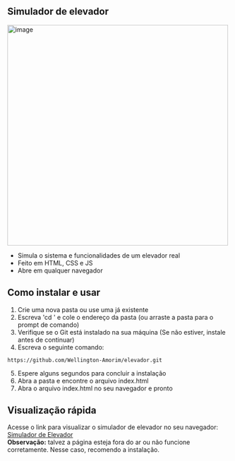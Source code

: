 ## Simulador de elevador

<img width="500" alt="image" src="https://github.com/user-attachments/assets/3ac26c73-acd3-42cd-8916-7ea03e4516f0" />

* Simula o sistema e funcionalidades de um elevador real
* Feito em HTML, CSS e JS
* Abre em qualquer navegador

## Como instalar e usar
1. Crie uma nova pasta ou use uma já existente
2. Escreva 'cd ' e cole o endereço da pasta (ou arraste a pasta para o prompt de comando)
3. Verifique se o Git está instalado na sua máquina (Se não estiver, instale antes de continuar)
4. Escreva o seguinte comando:
~~~
https://github.com/Wellington-Amorim/elevador.git
~~~
5. Espere alguns segundos para concluir a instalação
6. Abra a pasta e encontre o arquivo index.html
7. Abra o arquivo index.html no seu navegador e pronto

## Visualização rápida
Acesse o link para visualizar o simulador de elevador no seu navegador: 
<a href="https://elevadorwas.onrender.com" target="_blank">Simulador de Elevador</a>  
**Observação:** talvez a página esteja fora do ar ou não funcione corretamente. Nesse caso, recomendo a instalação.  
